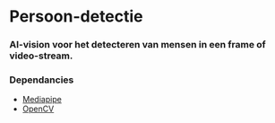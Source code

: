 # Persoon-detectie
### AI-vision voor het detecteren van mensen in een frame of video-stream.

### Dependancies
* [Mediapipe](https://developers.google.com/mediapipe/framework)
* [OpenCV](https://opencv.org/)